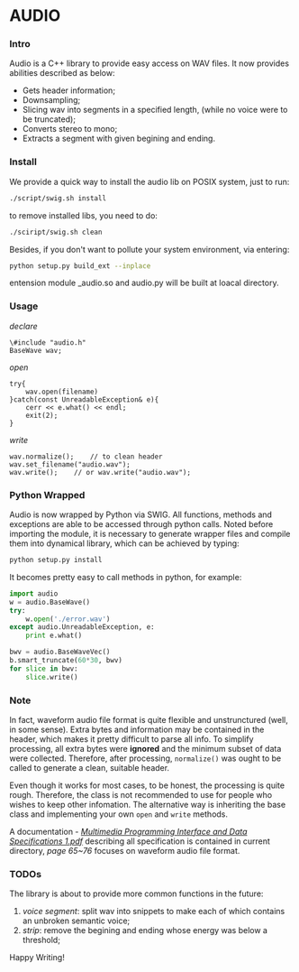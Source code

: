 AUDIO
=================

### Intro

Audio is a C++ library  to provide easy access on WAV files. It now provides abilities described as below: 

- Gets header information;
- Downsampling;
- Slicing wav into segments in a specified length, (while no voice were to be truncated);
- Converts stereo to mono;
- Extracts a segment with given begining and ending.

### Install

We provide a quick way to install the audio lib on POSIX system, just to run:
```bash
./script/swig.sh install 
```
to remove installed libs, you need to do:
```bash
./sciript/swig.sh clean
```

Besides, if you don't want to pollute your system environment, via entering:
```bash
python setup.py build_ext --inplace
```
entension module _audio.so and audio.py will be built at loacal directory.

### Usage

*declare*
```c_cpp
\#include "audio.h"
BaseWave wav;
```

*open*
```c_pp
try{
    wav.open(filename)
}catch(const UnreadableException& e){
    cerr << e.what() << endl;    
    exit(2);
}
```

*write*
```c_pp
wav.normalize();	// to clean header
wav.set_filename("audio.wav");
wav.write();	// or wav.write("audio.wav");
```

### Python Wrapped

Audio is now wrapped by Python via SWIG. All functions, methods and exceptions are able to be accessed through python calls. 
Noted before importing the module, it is necessary to generate wrapper files and compile them into dynamical library, which can be achieved by typing:
```bash
python setup.py install
```

It becomes pretty easy to call methods in python, for example:
```python
import audio
w = audio.BaseWave()
try:
	w.open('./error.wav')
except audio.UnreadableException, e:
	print e.what()

bwv = audio.BaseWaveVec()
b.smart_truncate(60*30, bwv)
for slice in bwv:
	slice.write()

```



### Note

In fact, waveform audio file format is quite flexible and unstrunctured (well, in some sense). Extra bytes and information may be contained in the header, which makes it pretty difficult to parse all info. To simplify processing, all extra bytes were **ignored** and the minimum subset of data were collected. Therefore, after processing, ```normalize()``` was ought to be called to generate a clean, suitable header.

Even though it works for most cases, to be honest, the processing is quite rough. Therefore, the class is not recommended to use for people who wishes to keep other infomation. The alternative way is inheriting the base class and implementing your own ```open``` and ```write``` methods.

A documentation - [*Multimedia Programming Interface and Data Specifications 1.pdf*](http://www.tactilemedia.com/info/MCI_Control_Info.html) describing all specification is contained in current directory, *page 65~76* focuses on waveform audio file format.

### TODOs

The library is about to provide more common functions in the future:

1. *voice segment*: split wav into snippets to make each of which contains an unbroken semantic voice;
1. *strip*: remove the begining and ending whose energy was below a threshold;

Happy Writing!
